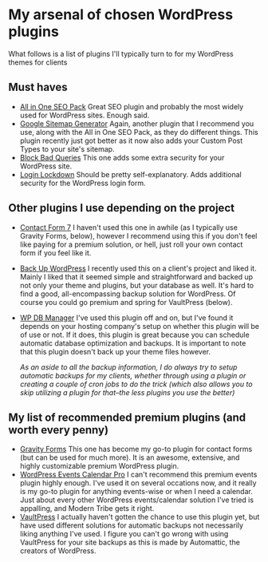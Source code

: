 # My arsenal of chosen WordPress plugins

What follows is a list of plugins I'll typically turn to for my WordPress themes for clients

## Must haves

* [All in One SEO Pack](http://wordpress.org/extend/plugins/all-in-one-seo-pack/)
  Great SEO plugin and probably the most widely used for WordPress sites. Enough said.
* [Google Sitemap Generator](http://wordpress.org/extend/plugins/google-sitemap-generator/)
  Again, another plugin that I recommend you use, along with the All in One SEO Pack, as they do different things. This plugin recently just got better as it now also adds your Custom Post Types to your site's sitemap.
* [Block Bad Queries](http://wordpress.org/extend/plugins/block-bad-queries/)
  This one adds some extra security for your WordPress site.
* [Login Lockdown](http://wordpress.org/extend/plugins/login-lockdown/)
  Should be pretty self-explanatory. Adds additional security for the WordPress login form.

## Other plugins I use depending on the project

* [Contact Form 7](http://wordpress.org/extend/plugins/contact-form-7/)
  I haven't used this one in awhile (as I typically use Gravity Forms, below), however I recommend using this if you don't feel like paying for a premium solution, or hell, just roll your own contact form if you feel like it.
* [Back Up WordPress](http://wordpress.org/extend/plugins/backupwordpress/)
  I recently used this on a client's project and liked it. Mainly I liked that it seemed simple and straightforward and backed up not only your theme and plugins, but your database as well. It's hard to find a good, all-encompassing backup solution for WordPress. Of course you could go premium and spring for VaultPress (below).
* [WP DB Manager](http://wordpress.org/extend/plugins/wp-dbmanager/)
  I've used this plugin off and on, but I've found it depends on your hosting company's setup on whether this plugin will be of use or not. If it does, this plugin is great because you can schedule automatic database optimization and backups. It is important to note that this plugin doesn't back up your theme files however.
  
  *As an aside to all the backup information, I do always try to setup automatic backups for my clients, whether through using a plugin or creating a couple of cron jobs to do the trick (which also allows you to skip utilizing a plugin for that–the less plugins you use the better)*

## My list of recommended premium plugins (and worth every penny)

* [Gravity Forms](http://www.gravityforms.com/)
  This one has become my go-to plugin for contact forms (but can be used for much more). It is an awesome, extensive, and highly customizable premium WordPress plugin.
* [WordPress Events Calendar Pro](http://tri.be/wordpress-events-calendar-pro/)
  I can't recommend this premium events plugin highly enough. I've used it on several occations now, and it really is my go-to plugin for anything events-wise or when I need a calendar. Just about every other WordPress events/calendar solution I've tried is appalling, and Modern Tribe gets it right.
* [VaultPress](http://vaultpress.com/)
  I actually haven't gotten the chance to use this plugin yet, but have used different solutions for automatic backups not necessarily liking anything I've used. I figure you can't go wrong with using VaultPress for your site backups as this is made by Automattic, the creators of WordPress.